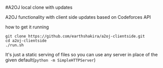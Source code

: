 #A2OJ local clone with updates

A2OJ functionality with client side updates based on Codeforces API


how to get it running

```
git clone https://github.com/earthshakira/a2oj-clientside.git
cd a2oj-clientside
./run.sh
```


It's just a static serving of files so you can use any server in place of the given default(`python -m SimpleHTTPServer`)
